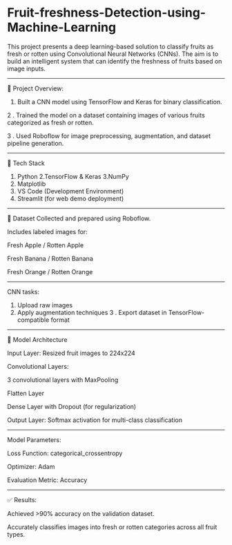 # Fruit-freshness-Detection-using-Machine-Learning
This project presents a deep learning-based solution to classify fruits as fresh or rotten using Convolutional Neural Networks (CNNs). The aim is to build an intelligent system that can identify the freshness of fruits based on image inputs.
<hr>

📌 Project Overview:

1. Built a CNN model using TensorFlow and Keras for binary classification.

2 . Trained the model on a dataset containing images of various fruits categorized as fresh or rotten.

3  . Used Roboflow for image preprocessing, augmentation, and dataset pipeline generation.
<hr>

🧠 Tech Stack
1. Python
2.TensorFlow & Keras
3.NumPy
4. Matplotlib
5. VS Code (Development Environment)
6. Streamlit (for web demo deployment)
<hr>

📂 Dataset
Collected and prepared using Roboflow.

Includes labeled images for:

Fresh Apple  / Rotten Apple

Fresh Banana  / Rotten Banana 

Fresh Orange  / Rotten Orange 
<hr>

CNN tasks:
1. Upload raw images
2. Apply augmentation techniques
3 . Export dataset in TensorFlow-compatible format
<hr>

🧪 Model Architecture

Input Layer: Resized fruit images to 224x224

Convolutional Layers:

3 convolutional layers with MaxPooling

Flatten Layer

Dense Layer with Dropout (for regularization)

Output Layer: Softmax activation for multi-class classification
<hr>

Model Parameters:

Loss Function: categorical_crossentropy

Optimizer: Adam

Evaluation Metric: Accuracy
<hr>

✅ Results:

Achieved >90% accuracy on the validation dataset.

Accurately classifies images into fresh or rotten categories across all fruit types.

